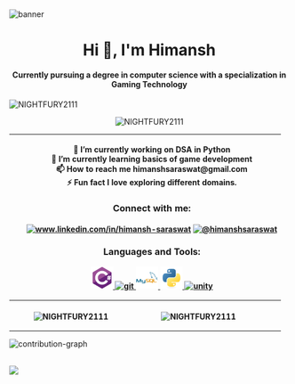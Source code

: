 <img align="center" src="assets/banner.gif" alt="banner">

<h1 align="center">Hi 👋, I'm Himansh</h1>
<h4 align="center">Currently pursuing a degree in computer science with a specialization in Gaming Technology</h4>

<p align="left"> <img src="https://komarev.com/ghpvc/?username=NIGHTFURY2111&label=Profile%20views&color=0e75b6&style=flat" alt="NIGHTFURY2111" /> </p>

<p align="center"> <img src="https://github-profile-trophy.vercel.app/?username=NIGHTFURY2111&column=-1&theme=onedark" alt="NIGHTFURY2111" /></p>

<table style="width:100%">
    <tr>
        <th  colspan = 2, align="center">
                <ul>
                     🔭 I’m currently working on <b>DSA in Python</b><br>
                     🌱 I’m currently learning <b>basics of game development</b><br>
                     📫 How to reach me <b>himanshsaraswat@gmail.com</b><br>
                     ⚡ Fun fact I love exploring different domains.</b><br>
                <h3 align="center">Connect with me:</h3>
                    <p align="center">
                        <a href="https://www.linkedin.com/in/himansh-saraswat/" target="blank"><img align="center"     src="https://raw.githubusercontent.com/rahuldkjain/github-profile-readme-generator/master/src/images/icons/Social/linked-in-alt.svg" alt="www.linkedin.com/in/himansh-saraswat" height="30" width="40" /></a>
                      <a href="https://www.hackerrank.com/@himanshsaraswat" target="blank"><img align="center" src="https://raw.githubusercontent.com/rahuldkjain/github-profile-readme-generator/master/src/images/icons/Social/hackerrank.svg" alt="@himanshsaraswat" height="30" width="40" /></a>
                    </p>
                <h3 align="center">Languages and Tools:</h3>
<p align="center"> <a href="https://www.w3schools.com/cs/" target="_blank" rel="noreferrer"> <img src="https://raw.githubusercontent.com/devicons/devicon/master/icons/csharp/csharp-original.svg" alt="csharp" width="40" height="40"/> </a> <a href="https://git-scm.com/" target="_blank" rel="noreferrer"> <img src="https://www.vectorlogo.zone/logos/git-scm/git-scm-icon.svg" alt="git" width="40" height="40"/> </a> <a href="https://www.mysql.com/" target="_blank" rel="noreferrer"> <img src="https://raw.githubusercontent.com/devicons/devicon/master/icons/mysql/mysql-original-wordmark.svg" alt="mysql" width="40" height="40"/> </a> <a href="https://www.python.org" target="_blank" rel="noreferrer"> <img src="https://raw.githubusercontent.com/devicons/devicon/master/icons/python/python-original.svg" alt="python" width="40" height="40"/> </a> <a href="https://unity.com/" target="_blank" rel="noreferrer"> <img src="https://www.vectorlogo.zone/logos/unity3d/unity3d-icon.svg" alt="unity" width="40" height="40"/> </a> </p>
        </th>
    </tr>
    <tr>
        <th>
            <p><img align="center" src="https://readmestats.999857.xyz/api?username=NIGHTFURY2111&show_icons=true&locale=en&theme=dark" alt="NIGHTFURY2111"/></p>
        </th>
        <th>
            <p><img align="center" src="https://github-readme-streak-stats.herokuapp.com/?user=NIGHTFURY2111&theme=dark" alt="NIGHTFURY2111" style="padding-right:30px"/></p>
        </th>
    </tr>
</table>

[//]: # (<p><img align="center" src="https://github-readme-stats.vercel.app/api/top-langs/?username=NIGHTFURY2111&hide_progress=true&theme=dark" alt="NIGHTFURY2111" width=400 /></p> )

[//]: # (<br> )

[//]: # (<p><img align="center" src="assets/eyepop.png" alt="eyepop" height="150"/></p>)

![contribution-graph](https://github-readme-activity-graph.vercel.app/graph?username=NIGHTFURY2111&bg_color=12111d&color=ffffff&line=1055e0&point=00ff11&area=true&hide_border=true)

<!--![activity-graph](https://cr-skills-chart-widget.azurewebsites.net/api/api?username=NIGHTFURY2111)

<a href="https://www.hackerrank.com/himanshsaraswat?hr_r=1">
    <img src="assets/hackerrank.png">
</a>-->
<br>
<a href="https://holopin.io/@nightfury2111">
    <img src="https://holopin.me/nightfury2111">
</a>



